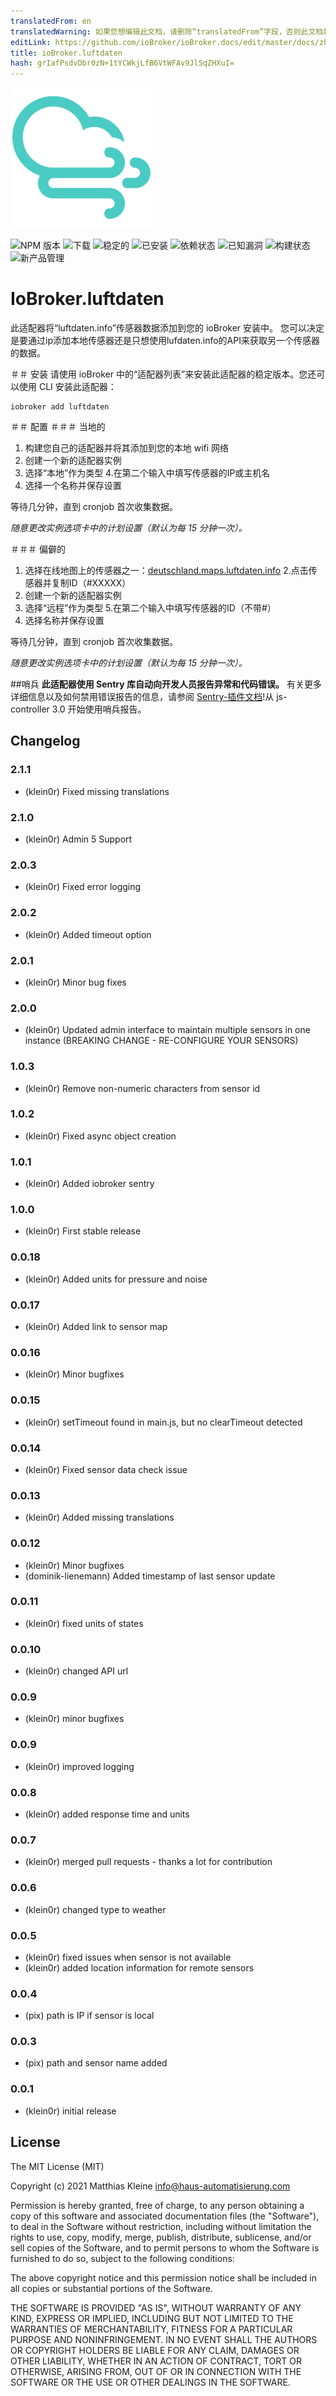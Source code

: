 ```yaml
---
translatedFrom: en
translatedWarning: 如果您想编辑此文档，请删除“translatedFrom”字段，否则此文档将再次自动翻译
editLink: https://github.com/ioBroker/ioBroker.docs/edit/master/docs/zh-cn/adapterref/iobroker.luftdaten/README.md
title: ioBroker.luftdaten
hash: grIafPsdvDbr0zN+1tYCWkjLfB6VtWFAv9JlSqZHXuI=
---
```

![标识](../../../en/adapterref/iobroker.luftdaten/admin/luftdaten.png)

![NPM 版本](http://img.shields.io/npm/v/iobroker.luftdaten.svg)
![下载](https://img.shields.io/npm/dm/iobroker.luftdaten.svg)
![稳定的](http://iobroker.live/badges/luftdaten-stable.svg)
![已安装](http://iobroker.live/badges/luftdaten-installed.svg)
![依赖状态](https://img.shields.io/david/klein0r/iobroker.luftdaten.svg)
![已知漏洞](https://snyk.io/test/github/klein0r/ioBroker.luftdaten/badge.svg)
![构建状态](http://img.shields.io/travis/klein0r/ioBroker.luftdaten.svg)
![新产品管理](https://nodei.co/npm/iobroker.luftdaten.png?downloads=true)

# IoBroker.luftdaten
此适配器将“luftdaten.info”传感器数据添加到您的 ioBroker 安装中。
您可以决定是要通过ip添加本地传感器还是只想使用lufdaten.info的API来获取另一个传感器的数据。

＃＃ 安装
请使用 ioBroker 中的“适配器列表”来安装此适配器的稳定版本。您还可以使用 CLI 安装此适配器：

```
iobroker add luftdaten
```

＃＃ 配置
＃＃＃ 当地的
1. 构建您自己的适配器并将其添加到您的本地 wifi 网络
2. 创建一个新的适配器实例
3. 选择“本地”作为类型
4.在第二个输入中填写传感器的IP或主机名
5. 选择一个名称并保存设置

等待几分钟，直到 cronjob 首次收集数据。

*随意更改实例选项卡中的计划设置（默认为每 15 分钟一次）。*

＃＃＃ 偏僻的
1. 选择在线地图上的传感器之一：[deutschland.maps.luftdaten.info](https://deutschland.maps.luftdaten.info/)
2.点击传感器并复制ID（#XXXXX）
3. 创建一个新的适配器实例
4. 选择“远程”作为类型
5.在第二个输入中填写传感器的ID（不带#）
6. 选择名称并保存设置

等待几分钟，直到 cronjob 首次收集数据。

*随意更改实例选项卡中的计划设置（默认为每 15 分钟一次）。*

##哨兵
**此适配器使用 Sentry 库自动向开发人员报告异常和代码错误。** 有关更多详细信息以及如何禁用错误报告的信息，请参阅 [Sentry-插件文档](https://github.com/ioBroker/plugin-sentry#plugin-sentry)!从 js-controller 3.0 开始使用哨兵报告。

## Changelog

<!--
  Placeholder for the next version (at the beginning of the line):
  ### **WORK IN PROGRESS**
-->

### 2.1.1

* (klein0r) Fixed missing translations

### 2.1.0

* (klein0r) Admin 5 Support

### 2.0.3

* (klein0r) Fixed error logging

### 2.0.2

* (klein0r) Added timeout option

### 2.0.1

* (klein0r) Minor bug fixes

### 2.0.0

* (klein0r) Updated admin interface to maintain multiple sensors in one instance (BREAKING CHANGE - RE-CONFIGURE YOUR SENSORS)

### 1.0.3

* (klein0r) Remove non-numeric characters from sensor id

### 1.0.2

* (klein0r) Fixed async object creation

### 1.0.1

* (klein0r) Added iobroker sentry

### 1.0.0

* (klein0r) First stable release

### 0.0.18

* (klein0r) Added units for pressure and noise

### 0.0.17

* (klein0r) Added link to sensor map

### 0.0.16

* (klein0r) Minor bugfixes

### 0.0.15

* (klein0r) setTimeout found in main.js, but no clearTimeout detected

### 0.0.14

* (klein0r) Fixed sensor data check issue

### 0.0.13

* (klein0r) Added missing translations

### 0.0.12

* (klein0r) Minor bugfixes
* (dominik-lienemann) Added timestamp of last sensor update

### 0.0.11

* (klein0r) fixed units of states

### 0.0.10

* (klein0r) changed API url

### 0.0.9

* (klein0r) minor bugfixes

### 0.0.9

* (klein0r) improved logging

### 0.0.8

* (klein0r) added response time and units

### 0.0.7

* (klein0r) merged pull requests - thanks a lot for contribution

### 0.0.6

* (klein0r) changed type to weather

### 0.0.5

* (klein0r) fixed issues when sensor is not available
* (klein0r) added location information for remote sensors

### 0.0.4

* (pix) path is IP if sensor is local

### 0.0.3

* (pix) path and sensor name added

### 0.0.1

* (klein0r) initial release

## License

The MIT License (MIT)

Copyright (c) 2021 Matthias Kleine <info@haus-automatisierung.com>

Permission is hereby granted, free of charge, to any person obtaining a copy
of this software and associated documentation files (the "Software"), to deal
in the Software without restriction, including without limitation the rights
to use, copy, modify, merge, publish, distribute, sublicense, and/or sell
copies of the Software, and to permit persons to whom the Software is
furnished to do so, subject to the following conditions:

The above copyright notice and this permission notice shall be included in
all copies or substantial portions of the Software.

THE SOFTWARE IS PROVIDED "AS IS", WITHOUT WARRANTY OF ANY KIND, EXPRESS OR
IMPLIED, INCLUDING BUT NOT LIMITED TO THE WARRANTIES OF MERCHANTABILITY,
FITNESS FOR A PARTICULAR PURPOSE AND NONINFRINGEMENT. IN NO EVENT SHALL THE
AUTHORS OR COPYRIGHT HOLDERS BE LIABLE FOR ANY CLAIM, DAMAGES OR OTHER
LIABILITY, WHETHER IN AN ACTION OF CONTRACT, TORT OR OTHERWISE, ARISING FROM,
OUT OF OR IN CONNECTION WITH THE SOFTWARE OR THE USE OR OTHER DEALINGS IN
THE SOFTWARE.